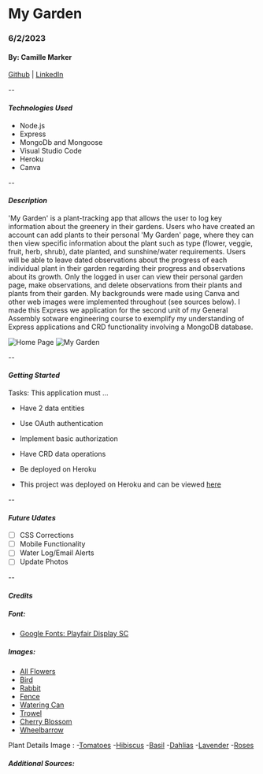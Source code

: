 # My Garden

### 6/2/2023

#### By: Camille Marker

[Github](https://github.com/camillemarker) | [LinkedIn](https://www.linkedin.com/in/camillemarker/)

--

#### **_Technologies Used_**

- Node.js
- Express
- MongoDb and Mongoose
- Visual Studio Code
- Heroku
- Canva

--

#### **_Description_**

'My Garden' is a plant-tracking app that allows the user to log key information about the greenery in their gardens. Users who have created an account can add plants to their personal 'My Garden' page, where they can then view specific information about the plant such as type (flower, veggie, fruit, herb, shrub), date planted, and sunshine/water requirements. Users will be able to leave dated observations about the progress of each individual plant in their garden regarding their progress and observations about its growth. Only the logged in user can view their personal garden page, make observations, and delete observations from their plants and plants from their garden. My backgrounds were made using Canva and other web images were implemented throughout (see sources below). I made this Express we application for the second unit of my General Assembly sotware engineering course to exemplify my understanding of Express applications and CRD functionality involving a MongoDB database.

![Home Page](https://i.imgur.com/J9H9n2w.png)
![My Garden](https://i.imgur.com/5wXFTN6_d.jpg?maxwidth=520&shape=thumb&fidelity=high)

--

#### **_Getting Started_**

Tasks: This application must ...

- Have 2 data entities
- Use OAuth authentication
- Implement basic authorization
- Have CRD data operations
- Be deployed on Heroku

- This project was deployed on Heroku and can be viewed [here](https://my-garden-app.herokuapp.com/)

--

#### **_Future Udates_**

- [ ] CSS Corrections
- [ ] Mobile Functionality
- [ ] Water Log/Email Alerts
- [ ] Update Photos

--

#### **_Credits_**

##### Font:

- [Google Fonts: Playfair Display SC](https://fonts.google.com/specimen/Playfair+Display+SC)

##### Images:

- [All Flowers](https://www.canva.com/)
- [Bird](https://www.canva.com/)
- [Rabbit](https://www.nicepng.com/png/detail/121-1210220_rabbit-clipart-png-image-rabbit-clipart-png.png)
- [Fence](https://www.pngegg.com/en/png-emwbk)
- [Watering Can](https://www.canva.com/)
- [Trowel](https://www.pngegg.com/en/png-isvjm/download)
- [Cherry Blossom](https://www.nicepng.com/ourpic/u2q8a9a9u2q8o0r5_67185691-flower-clipart-cute-sprig-of-spring-flowers/)
- [Wheelbarrow](https://www.canva.com/)

Plant Details Image : -[Tomatoes](https://www.almanac.com/sites/default/files/styles/or/public/image_nodes/tomatoes_helios4eos_gettyimages-edit.jpeg?itok=2owPswip) -[Hibiscus](https://www.almanac.com/sites/default/files/styles/or/public/image_nodes/tomatoes_helios4eos_gettyimages-edit.jpeg?itok=2owPswip) -[Basil](https://upload.wikimedia.org/wikipedia/commons/9/90/Basil-Basilico-Ocimum_basilicum-albahaca.jpg) -[Dahlias](https://images.ctfassets.net/zma7thmmcinb/5t3XK5aD2RPFtBufctbBE3/8bd3a257d37147cb61d81075aac99dd5/how-to-grow-dahlias-pv-Nicholas.jpg?w=328&fm=webp) -[Lavender](http://localhost:3000/plants/64797bfa3f1ada75caf6b26e) -[Roses](https://www.saferbrand.com/media/Articles/Safer-Brand/How-to-Get-Rid-of-Black-Spot-on-Roses.jpg)

##### Additional Sources:
